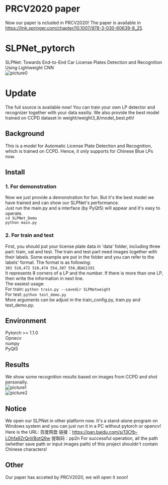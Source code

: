 # PRCV2020 paper
Now our paper is ncluded in PRCV2020! The paper is available in https://link.springer.com/chapter/10.1007/978-3-030-60639-8_25.
# SLPNet_pytorch
SLPNet: Towards End-to-End Car License Plates Detection and Recognition Using Lightweight CNN<br>
![picture0](https://github.com/JackEasson/SLPNet_pytorch/tree/master/example_pictures/structure.jpg)

# Update
The full source is available now! You can train your own LP detector and recognizer together with your data easiliy. We also provide the best model trained on CCPD dataset in weight/weight3_8/model_best.pth!

## Background
This is a model for Automatic License Plate Detection and Recognition, which is trained on CCPD. Hence, it only supports for Chinese Blue LPs now.

## Install
### 1. For demonstration
Now we just provide a demonstration for fun. But it's the best model we have trained and can show our SLPNet's performance.<br>
Just run the main.py and a interface (by PyQt5) will appear and it's easy to operate.<br>
`cd SLPNet_Demo`<br>
`python main.py`

### 2. For train and test
First, you should put your license plate data in 'data' folder, including three part: train, val and test. The train and test part need images together with their labels. Some example are put in the folder and you can refer to the labels' format. The format is as following:<br>
`303 510,472 510,474 554,307 556,皖AG1191`<br>
It represents 8 corners of a LP and the number. If there is more than one LP, then write the information in next line.<br>
The easiest usage:<br>
For train: `python train.py --savedir SLPNetweight`<br>
For test: `python test_demo.py`<br>
More arguments can be adjust in the train_config.py, train.py and test_demo.py.

## Environment
Pytorch >= 1.1.0<br>
Opnecv<br>
numpy<br>
PyQt5<br>

## Results
We show some recognition results based on images from CCPD and shot personally.<br>
![picture1](https://github.com/JackEasson/SLPNet_pytorch/tree/master/example_pictures/example3.PNG)<br>
![picture2](https://github.com/JackEasson/SLPNet_pytorch/tree/master/example_pictures/example4.PNG)

## Notice
We open our SLPNet in other platform now. It's a stand-alone program on Windows system and you can just run it in a PC without pytorch or opencv! Here is the URL: 百度网盘 链接：https://pan.baidu.com/s/13Cfb-LOhfa9ZrQnVBotQ9w    提取码：pp2n
For successful operation, all the path (whether save path or input images path) of this project shouldn't contain Chinese characters!

## Other
Our paper has acceted by PRCV2020, we will open it soon!
